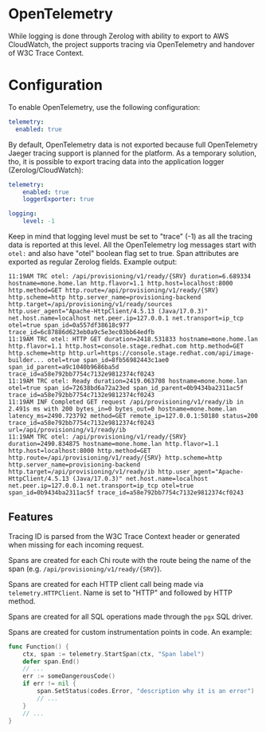 # OpenTelemetry

While logging is done through Zerolog with ability to export to AWS CloudWatch, the project supports tracing via OpenTelemetry and handover of W3C Trace Context.

# Configuration

To enable OpenTelemetry, use the following configuration:

```yaml
telemetry:
  enabled: true
```

By default, OpenTelemetry data is not exported because full OpenTelemetry Jaeger tracing support is planned for the platform. As a temporary solution, tho, it is possible to export tracing data into the application logger (Zerolog/CloudWatch):

```yaml
telemetry:
    enabled: true
    loggerExporter: true

logging:
    level: -1
```

Keep in mind that logging level must be set to "trace" (-1) as all the tracing data is reported at this level. All the OpenTelemetry log messages start with `otel:` and also have "otel" boolean flag set to true. Span attributes are exported as regular Zerolog fields. Example output:

```
11:19AM TRC otel: /api/provisioning/v1/ready/{SRV} duration=6.689334 hostname=mone.home.lan http.flavor=1.1 http.host=localhost:8000 http.method=GET http.route=/api/provisioning/v1/ready/{SRV} http.scheme=http http.server_name=provisioning-backend http.target=/api/provisioning/v1/ready/sources http.user_agent="Apache-HttpClient/4.5.13 (Java/17.0.3)" net.host.name=localhost net.peer.ip=127.0.0.1 net.transport=ip_tcp otel=true span_id=0a557df38618c977 trace_id=6c87886d623eb0a9c5e3ec03bb64edfb
11:19AM TRC otel: HTTP GET duration=2418.531833 hostname=mone.home.lan http.flavor=1.1 http.host=console.stage.redhat.com http.method=GET http.scheme=http http.url=https://console.stage.redhat.com/api/image-builder... otel=true span_id=8fb56982443c1ae0 span_id_parent=a9c1040b9686ba5d trace_id=a58e792bb7754c7132e9812374cf0243
11:19AM TRC otel: Ready duration=2419.063708 hostname=mone.home.lan otel=true span_id=72638bd6a72a23ed span_id_parent=0b9434ba2311ac5f trace_id=a58e792bb7754c7132e9812374cf0243
11:19AM INF Completed GET request /api/provisioning/v1/ready/ib in 2.491s ms with 200 bytes_in=0 bytes_out=0 hostname=mone.home.lan latency_ms=2490.723792 method=GET remote_ip=127.0.0.1:50180 status=200 trace_id=a58e792bb7754c7132e9812374cf0243 url=/api/provisioning/v1/ready/ib
11:19AM TRC otel: /api/provisioning/v1/ready/{SRV} duration=2490.834875 hostname=mone.home.lan http.flavor=1.1 http.host=localhost:8000 http.method=GET http.route=/api/provisioning/v1/ready/{SRV} http.scheme=http http.server_name=provisioning-backend http.target=/api/provisioning/v1/ready/ib http.user_agent="Apache-HttpClient/4.5.13 (Java/17.0.3)" net.host.name=localhost net.peer.ip=127.0.0.1 net.transport=ip_tcp otel=true span_id=0b9434ba2311ac5f trace_id=a58e792bb7754c7132e9812374cf0243
```

## Features

Tracing ID is parsed from the W3C Trace Context header or generated when missing for each incoming request.

Spans are created for each Chi route with the route being the name of the span (e.g. `/api/provisioning/v1/ready/{SRV}`).

Spans are created for each HTTP client call being made via `telemetry.HTTPClient`. Name is set to "HTTP" and followed by HTTP method.

Spans are created for all SQL operations made through the `pgx` SQL driver.

Spans are created for custom instrumentation points in code. An example:

```go
func Function() {
    ctx, span := telemetry.StartSpan(ctx, "Span label")
    defer span.End()
    // ...
	err := someDangerousCode()
	if err != nil {
	    span.SetStatus(codes.Error, "description why it is an error")
		// ...
	}
	// ...
}
```

